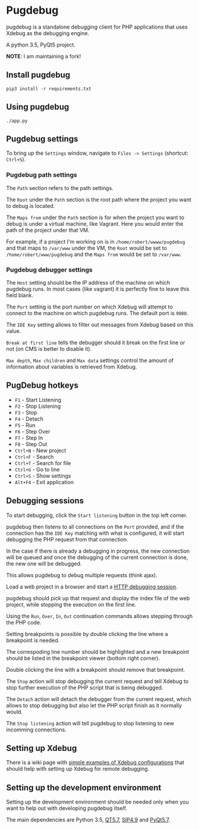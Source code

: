 # Pugdebug

pugdebug is a standalone debugging client for PHP applications that uses Xdebug as the debugging engine.

A python 3.5, PyQt5 project.

**NOTE**: I am maintaining a fork!

## Install pugdebug

`pip3 install -r requirements.txt`

## Using pugdebug

`./app.py`

## Pugdebug settings

To bring up the `Settings` window, navigate to `Files -> Settings` (shortcut: `Ctrl+S`).

### Pugdebug path settings

The `Path` section refers to the path settings.

The `Root` under the `Path` section is the root path where the project you want to debug is located.

The `Maps from` under the `Path` section is for when the project you want to debug is under a virtual machine, like Vagrant. Here you would enter the path of the project under that VM.

For example, if a project I'm working on is in `/home/robert/wwww/pugdebug` and that maps to `/var/www` under the VM, the `Root` would be set to `/home/robert/www/pugdebug` and the `Maps from` would be set to `/var/www`.

### Pugdebug debugger settings

The `Host` setting should be the IP address of the machine on which pugdebug runs. In most cases (like vagrant) it is perfectly fine to leave this field blank.

The `Port` setting is the port number on which Xdebug will attempt to connect to the machine on which pugdebug runs. The default port is `9000`.

The `IDE Key` setting allows to filter out messages from Xdebug based on this value.

`Break at first line` tells the debugger should it break on the first line or not (on CMS is better to disable it).

`Max depth`, `Max children` and `Max data` settings control the amount of information about variables is retrieved from Xdebug.

## PugDebug hotkeys

* `F1` - Start Listening
* `F2` - Stop Listening
* `F3` - Stop
* `F4` - Detach
* `F5` - Run
* `F6` - Step Over
* `F7` - Step In
* `F8` - Step Out
* `Ctrl+N` - New project
* `Ctrl+F` - Search
* `Ctrl+T` - Search for file
* `Ctrl+G` - Go to line
* `Ctrl+S` - Show settings
* `Alt+F4` - Exit application

## Debugging sessions

To start debugging, click the `Start listening` button in the top left corner.

pugdebug then listens to all connections on the `Port` provided, and if the connection has the `IDE Key` matching with what is configured, it will start debugging the PHP request from that connection.

In the case if there is already a debugging in progress, the new connection will be queued and once the debugging of the current connection is done, the new one will be debugged.

This allows pugdebug to debug multiple requests (think ajax).

Load a web project in a browser and start a [HTTP debugging session](http://xdebug.org/docs/remote#browser_session).

pugdebug should pick up that request and display the index file of the web project, while stopping the execution on the first line.

Using the `Run`, `Over`, `In`, `Out` continuation commands allows stepping through the PHP code.

Setting breakpoints is possible by double clicking the line where a breakpoint is needed.

The correspoding line number should be highlighted and a new breakpoint should be listed in the breakpoint viewer (bottom right corner).

Double clicking the line with a breakpoint should remove that breakpoint.

The `Stop` action will stop debugging the current request and tell Xdebug to stop further execution of the PHP script that is being debugged.

The `Detach` action will detach the debugger from the current request, which allows to stop debugging but also let the PHP script finish as it normally would.

The `Stop listening` action will tell pugdebug to stop listening to new incomming connections.

## Setting up Xdebug

There is a wiki page with [simple examples of Xdebug configurations](https://github.com/robertbasic/pugdebug/wiki/Setting-up-Xdebug) that should help with setting up Xdebug for remote debugging.

## Setting up the development environment

Setting up the development environment should be needed only when you want to help out with developing pugdebug itself. 

The main dependencies are Python 3.5, [QT5.7](http://doc.qt.io/qt-5/gettingstarted.html), [SIP4.9](http://www.riverbankcomputing.com/software/sip/download) and [PyQt5.7](http://www.riverbankcomputing.com/software/pyqt/download5).
